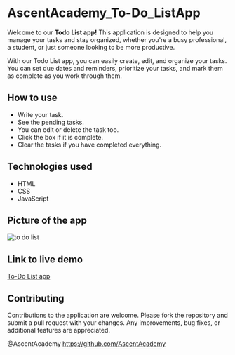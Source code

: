 # AscentAcademy_To-Do_ListApp
Welcome to our **Todo List app!** This application is designed to help you manage your tasks and stay organized, whether you're a busy professional, a student, or just someone looking to be more productive.

With our Todo List app, you can easily create, edit, and organize your tasks. You can set due dates and reminders, prioritize your tasks, and mark them as complete as you work through them. 

## How to use
- Write your task.
- See the pending tasks.
- You can edit or delete the task too.
- Click the box if it is complete.
- Clear the tasks if you have completed everything.

## Technologies used

 - HTML
 - CSS
 - JavaScript
 
 ## Picture of the app
 ![to do list](https://user-images.githubusercontent.com/108140716/226714966-b0fba3aa-72c7-4d0b-a532-39beb45624b2.jpg)


## Link to live demo
<a href="https://baishu0105.github.io/AscentAcademy_To-Do_ListApp/">To-Do List app</a>


## Contributing
Contributions to the application are welcome. Please fork the repository and submit a pull request with your changes. Any improvements, bug fixes, or additional features are appreciated.


@AscentAcademy 
https://github.com/AscentAcademy
